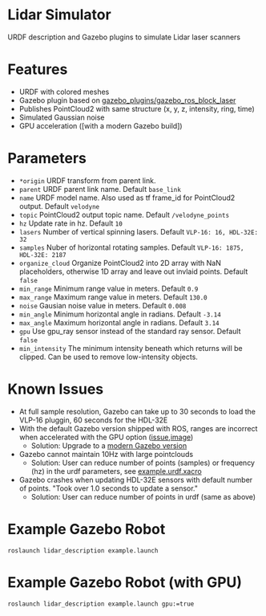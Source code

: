 # Lidar Simulator
URDF description and Gazebo plugins to simulate Lidar laser scanners

# Features
* URDF with colored meshes
* Gazebo plugin based on [gazebo_plugins/gazebo_ros_block_laser](https://github.com/ros-simulation/gazebo_ros_pkgs/blob/kinetic-devel/gazebo_plugins/src/gazebo_ros_block_laser.cpp)
* Publishes PointCloud2 with same structure (x, y, z, intensity, ring, time)
* Simulated Gaussian noise
* GPU acceleration ([with a modern Gazebo build])

# Parameters
* ```*origin``` URDF transform from parent link.
* ```parent``` URDF parent link name. Default ```base_link```
* ```name``` URDF model name. Also used as tf frame_id for PointCloud2 output. Default ```velodyne```
* ```topic``` PointCloud2 output topic name. Default ```/velodyne_points```
* ```hz``` Update rate in hz. Default ```10```
* ```lasers``` Number of vertical spinning lasers. Default ```VLP-16: 16, HDL-32E: 32```
* ```samples``` Nuber of horizontal rotating samples. Default ```VLP-16: 1875, HDL-32E: 2187```
* ```organize_cloud``` Organize PointCloud2 into 2D array with NaN placeholders, otherwise 1D array and leave out invlaid points. Default ```false```
* ```min_range``` Minimum range value in meters. Default ```0.9```
* ```max_range``` Maximum range value in meters. Default ```130.0```
* ```noise``` Gausian noise value in meters. Default ```0.008```
* ```min_angle``` Minimum horizontal angle in radians. Default ```-3.14```
* ```max_angle``` Maximum horizontal angle in radians. Default ```3.14```
* ```gpu``` Use gpu_ray sensor instead of the standard ray sensor. Default ```false```
* ```min_intensity``` The minimum intensity beneath which returns will be clipped.  Can be used to remove low-intensity objects.

# Known Issues
* At full sample resolution, Gazebo can take up to 30 seconds to load the VLP-16 pluggin, 60 seconds for the HDL-32E
* With the default Gazebo version shipped with ROS, ranges are incorrect when accelerated with the GPU option ([issue](https://bitbucket.org/osrf/gazebo/issues/946/),[image](img/gpu.png))
    * Solution: Upgrade to a [modern Gazebo version](gazebo_upgrade.md)
* Gazebo cannot maintain 10Hz with large pointclouds
    * Solution: User can reduce number of points (samples) or frequency (hz) in the urdf parameters, see [example.urdf.xacro](lidar_description/urdf/example.urdf.xacro)
* Gazebo crashes when updating HDL-32E sensors with default number of points. "Took over 1.0 seconds to update a sensor."
    * Solution: User can reduce number of points in urdf (same as above)

# Example Gazebo Robot
```roslaunch lidar_description example.launch```

# Example Gazebo Robot (with GPU)
```roslaunch lidar_description example.launch gpu:=true```


